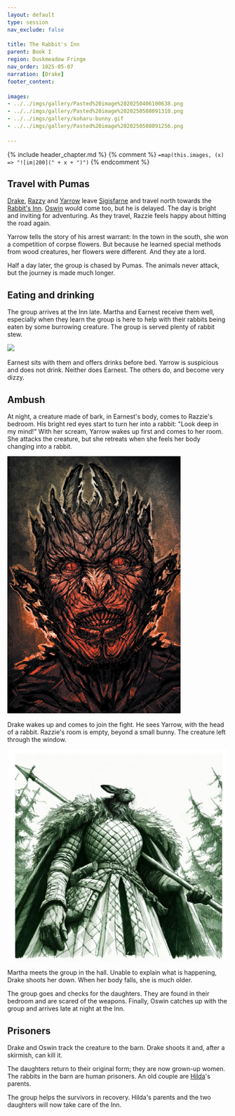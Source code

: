 ```yaml
---
layout: default
type: session
nav_exclude: false

title: The Rabbit's Inn
parent: Book I
region: Duskmeadow Fringe
nav_order: 1025-05-07
narration: [Drake]
footer_content: 

images:
- ../../imgs/gallery/Pasted%20image%2020250406100638.png
- ../../imgs/gallery/Pasted%20image%2020250508091310.png
- ../../imgs/gallery/koharu-bunny.gif
- ../../imgs/gallery/Pasted%20image%2020250508091256.png

---
```


{% include header_chapter.md %}
{% comment %}
`=map(this.images, (x) => "![im|200](" + x + ")")`
{% endcomment %}

## Travel with Pumas

[Drake](directory/Sigisfarne/Drake.md), [Razzy](directory/Sigisfarne/Razvan.md) and [Yarrow](directory/Sigisfarne/Yarrow.md) leave [Sigisfarne](directory/Sigisfarne/index.md) and travel north towards the [Rabbit's Inn](directory/DuskmeadowFringe/RabbitInn.md).
[Oswin](directory/Sigisfarne/Oswin.md) would come too, but he is delayed.
The day is bright and inviting for adventuring.
As they travel, Razzie feels happy about hitting the road again.

Yarrow tells the story of his arrest warrant:
In the town in the south, she won a competition of corpse flowers.
But because he learned special methods from wood creatures, her flowers were different.
And they ate a lord.

Half a day later, the group is chased by Pumas.
The animals never attack, but the journey is made much longer.

## Eating and drinking

The group arrives at the Inn late.
Martha and Earnest receive them well, especially when they learn the group is here to help with their rabbits being eaten by some burrowing creature.
The group is served plenty of rabbit stew.

![](../../imgs/gallery/koharu-bunny.gif)

Earnest sits with them and offers drinks before bed.
Yarrow is suspicious and does not drink.
Neither does Earnest.
The others do, and become very dizzy.

## Ambush

At night, a creature made of bark, in Earnest's body, comes to Razzie's bedroom.
His bright red eyes start to turn her into a rabbit: "Look deep in my mind!"
With her scream, Yarrow wakes up first and comes to her room.
She attacks the creature, but she retreats when she feels her body changing into a rabbit.

![](../../imgs/gallery/Pasted%20image%2020250508091310.png)

Drake wakes up and comes to join the fight.
He sees Yarrow, with the head of a rabbit.
Razzie's room is empty, beyond a small bunny.
The creature left through the window.

![](../../imgs/gallery/Pasted%20image%2020250508091256.png)

Martha meets the group in the hall.
Unable to explain what is happening, Drake shoots her down.
When her body falls, she is much older.

The group goes and checks for the daughters.
They are found in their bedroom and are scared of the weapons.
Finally, Oswin catches up with the group and arrives late at night at the Inn.

## Prisoners

Drake and Oswin track the creature to the barn.
Drake shoots it and, after a skirmish, can kill it.

The daughters return to their original form; they are now grown-up women.
The rabbits in the barn are human prisoners.
An old couple are [Hilda](directory/Sigisfarne/Hilda.md)'s parents.

The group helps the survivors in recovery.
Hilda's parents and the two daughters will now take care of the Inn.
